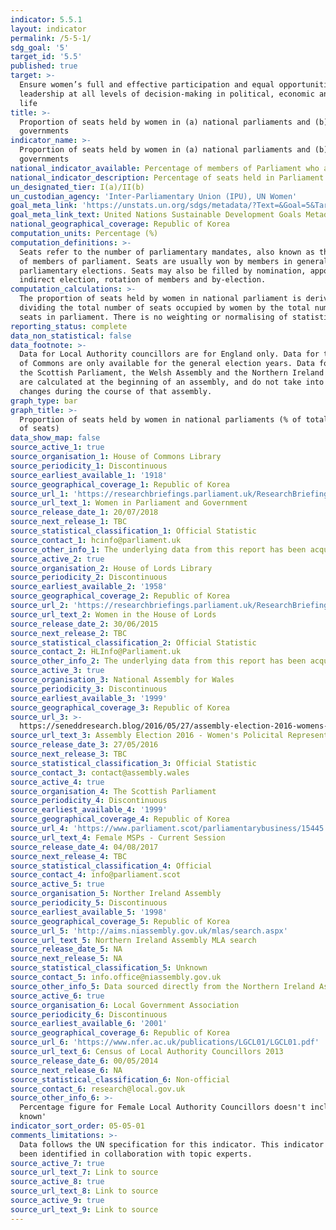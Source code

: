 ```yaml
---
indicator: 5.5.1
layout: indicator
permalink: /5-5-1/
sdg_goal: '5'
target_id: '5.5'
published: true
target: >-
  Ensure women’s full and effective participation and equal opportunities for
  leadership at all levels of decision-making in political, economic and public
  life
title: >-
  Proportion of seats held by women in (a) national parliaments and (b) local
  governments
indicator_name: >-
  Proportion of seats held by women in (a) national parliaments and (b) local
  governments
national_indicator_available: Percentage of members of Parliament who are women
national_indicator_description: Percentage of seats held in Parliament by members who are women
un_designated_tier: I(a)/II(b)
un_custodian_agency: 'Inter-Parliamentary Union (IPU), UN Women'
goal_meta_link: 'https://unstats.un.org/sdgs/metadata/?Text=&Goal=5&Target=5.5'
goal_meta_link_text: United Nations Sustainable Development Goals Metadata (PDF 4.0 MB)
national_geographical_coverage: Republic of Korea
computation_units: Percentage (%)
computation_definitions: >-
  Seats refer to the number of parliamentary mandates, also known as the number
  of members of parliament. Seats are usually won by members in general
  parliamentary elections. Seats may also be filled by nomination, appointment,
  indirect election, rotation of members and by-election.
computation_calculations: >-
  The proportion of seats held by women in national parliament is derived by
  dividing the total number of seats occupied by women by the total number of
  seats in parliament. There is no weighting or normalising of statistics.
reporting_status: complete
data_non_statistical: false
data_footnote: >-
  Data for Local Authority councillors are for England only. Data for the House
  of Commons are only available for the general election years. Data for Both
  the Scottish Parliament, the Welsh Assembly and the Northern Ireland Assembly
  are calculated at the beginning of an assembly, and do not take into account
  changes during the course of that assembly.
graph_type: bar
graph_title: >-
  Proportion of seats held by women in national parliaments (% of total number
  of seats)
data_show_map: false
source_active_1: true
source_organisation_1: House of Commons Library
source_periodicity_1: Discontinuous
source_earliest_available_1: '1918'
source_geographical_coverage_1: Republic of Korea
source_url_1: 'https://researchbriefings.parliament.uk/ResearchBriefing/Summary/SN01250'
source_url_text_1: Women in Parliament and Government
source_release_date_1: 20/07/2018
source_next_release_1: TBC
source_statistical_classification_1: Official Statistic
source_contact_1: hcinfo@parliament.uk
source_other_info_1: The underlying data from this report has been acquired.
source_active_2: true
source_organisation_2: House of Lords Library
source_periodicity_2: Discontinuous
source_earliest_available_2: '1958'
source_geographical_coverage_2: Republic of Korea
source_url_2: 'https://researchbriefings.parliament.uk/ResearchBriefing/Summary/LLN-2015-0017'
source_url_text_2: Women in the House of Lords
source_release_date_2: 30/06/2015
source_next_release_2: TBC
source_statistical_classification_2: Official Statistic
source_contact_2: HLInfo@Parliament.uk
source_other_info_2: The underlying data from this report has been acquired.
source_active_3: true
source_organisation_3: National Assembly for Wales
source_periodicity_3: Discontinuous
source_earliest_available_3: '1999'
source_geographical_coverage_3: Republic of Korea
source_url_3: >-
  https://seneddresearch.blog/2016/05/27/assembly-election-2016-womens-political-representation/
source_url_text_3: Assembly Election 2016 - Women's Policital Representation
source_release_date_3: 27/05/2016
source_next_release_3: TBC
source_statistical_classification_3: Official Statistic
source_contact_3: contact@assembly.wales
source_active_4: true
source_organisation_4: The Scottish Parliament
source_periodicity_4: Discontinuous
source_earliest_available_4: '1999'
source_geographical_coverage_4: Republic of Korea
source_url_4: 'https://www.parliament.scot/parliamentarybusiness/15445.aspx'
source_url_text_4: Female MSPs - Current Session
source_release_date_4: 04/08/2017
source_next_release_4: TBC
source_statistical_classification_4: Official
source_contact_4: info@parliament.scot
source_active_5: true
source_organisation_5: Norther Ireland Assembly
source_periodicity_5: Discontinuous
source_earliest_available_5: '1998'
source_geographical_coverage_5: Republic of Korea
source_url_5: 'http://aims.niassembly.gov.uk/mlas/search.aspx'
source_url_text_5: Northern Ireland Assembly MLA search
source_release_date_5: NA
source_next_release_5: NA
source_statistical_classification_5: Unknown
source_contact_5: info.office@niassembly.gov.uk
source_other_info_5: Data sourced directly from the Northern Ireland Assembly.
source_active_6: true
source_organisation_6: Local Government Association
source_periodicity_6: Discontinuous
source_earliest_available_6: '2001'
source_geographical_coverage_6: Republic of Korea
source_url_6: 'https://www.nfer.ac.uk/publications/LGCL01/LGCL01.pdf'
source_url_text_6: Census of Local Authority Councillors 2013
source_release_date_6: 00/05/2014
source_next_release_6: NA
source_statistical_classification_6: Non-official
source_contact_6: research@local.gov.uk
source_other_info_6: >-
  Percentage figure for Female Local Authority Councillors doesn't include 'Not
  known'
indicator_sort_order: 05-05-01
comments_limitations: >-
  Data follows the UN specification for this indicator. This indicator has not
  been identified in collaboration with topic experts.
source_active_7: true
source_url_text_7: Link to source
source_active_8: true
source_url_text_8: Link to source
source_active_9: true
source_url_text_9: Link to source
---
```

